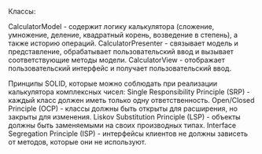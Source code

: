 Классы:

CalculatorModel - содержит логику калькулятора (сложение, умножение, деление, квадратный корень, возведение в степень), а также историю операций.
CalculatorPresenter - связывает модель и представление, обрабатывает пользовательский ввод и вызывает соответствующие методы модели.
CalculatorView - отображает пользовательский интерфейс и получает пользовательский ввод.



Принципы SOLID, которые можно соблюдать при реализации калькулятора комплексных чисел:
Single Responsibility Principle (SRP) - каждый класс должен иметь только одну ответственность.
Open/Closed Principle (OCP) - классы должны быть открыты для расширения, но закрыты для изменения.
Liskov Substitution Principle (LSP) - объекты должны быть заменяемыми на своих производных типах.
Interface Segregation Principle (ISP) - интерфейсы клиентов не должны зависеть от методов, которые они не используют.
